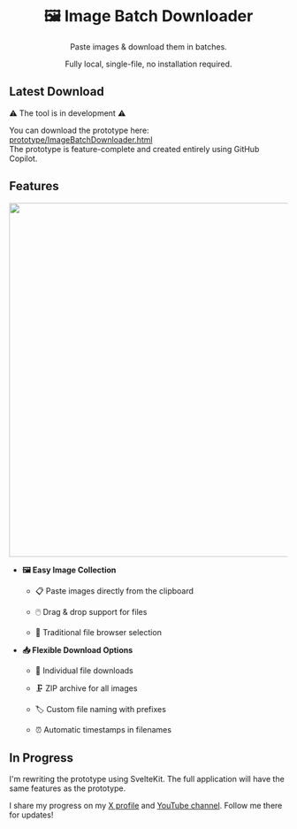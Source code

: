 <div align="center">

# 🖼️ Image Batch Downloader

Paste images & download them in batches.

Fully local, single-file, no installation required.

</div>

## Latest Download

⚠️ The tool is in development ⚠️

You can download the prototype here: [prototype/ImageBatchDownloader.html](prototype/ImageBatchDownloader.html)
<br>
The prototype is feature-complete and created entirely using GitHub Copilot.

## Features

<div align="center">
    <img src="https://github.com/user-attachments/assets/4c631ae8-8e32-4573-8d52-c4f845429414" width="640">
</div>

- **🖼️ Easy Image Collection**
    - 📋 Paste images directly from the clipboard

    - 🖱️ Drag & drop support for files
    - 📂 Traditional file browser selection

- **📥 Flexible Download Options**
    - 📄 Individual file downloads

    - 🗜️ ZIP archive for all images
    - 🏷️ Custom file naming with prefixes
    - ⏰ Automatic timestamps in filenames

## In Progress

I'm rewriting the prototype using SvelteKit. The full application will have the same features as the prototype.

I share my progress on my [X profile](https://x.com/DemetriusZhomir) and [YouTube channel](https://www.youtube.com/@DemetriusZhomir). Follow me there for updates!

<!-- TODO: how to build -->
